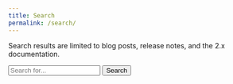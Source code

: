 ```yaml
---
title: Search
permalink: /search/
---
```


Search results are limited to blog posts, release notes, and the 2.x documentation.

<div class="row">
  <div class="col-lg-6">
    <form action="get" id="site_search">
      <div class="input-group">
        <input class="form-control" type="text" id="search_box" placeholder="Search for...">
        <span class="input-group-btn">
          <button class="btn btn-default" type="submit">Search</button>
        </span>
      </div>
    </form>
  </div>
</div>

<br/>

<div id="search_status"></div>

<table class="table table-striped" id="search_results"></table>

<script src="https://unpkg.com/lunr@2.3.9/lunr.js"></script>
<script src="https://ajax.googleapis.com/ajax/libs/jquery/1.11.3/jquery.min.js"></script>
<script src="/js/search.js"></script>
